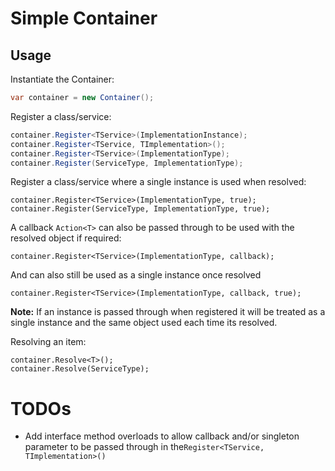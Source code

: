 # Simple Container


Usage
-----

Instantiate the Container:

```c#
var container = new Container();
```

Register a class/service:

```c#
container.Register<TService>(ImplementationInstance);
container.Register<TService, TImplementation>();
container.Register<TService>(ImplementationType);
container.Register(ServiceType, ImplementationType);
```

Register a class/service where a single instance is used when resolved:

    container.Register<TService>(ImplementationType, true);
    container.Register(ServiceType, ImplementationType, true);
    
A callback `Action<T>` can also be passed through to be used with the resolved object if required:

    container.Register<TService>(ImplementationType, callback);
   
And can also still be used as a single instance once resolved

    container.Register<TService>(ImplementationType, callback, true);


**Note:** If an instance is passed through when registered it will be treated as a single instance and the same object used each time its resolved.

Resolving an item:

    container.Resolve<T>();
    container.Resolve(ServiceType);

# **TODOs**


 - Add interface method overloads to allow callback and/or singleton parameter to be passed through in the`Register<TService, TImplementation>()`
